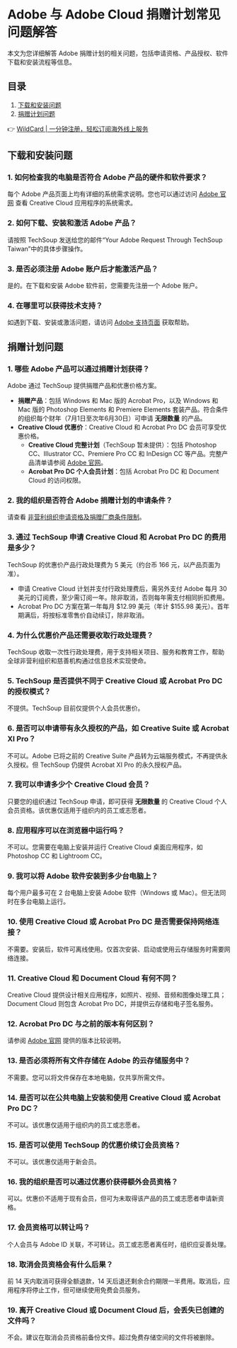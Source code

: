 # Adobe 与 Adobe Cloud 捐赠计划常见问题解答

本文为您详细解答 Adobe 捐赠计划的相关问题，包括申请资格、产品授权、软件下载和安装流程等信息。

## 目录
1. [下载和安装问题](#下载和安装问题)
2. [捐赠计划问题](#捐赠计划问题)

👉 [WildCard | 一分钟注册，轻松订阅海外线上服务](https://bbtdd.com/WildCard)

## 下载和安装问题

### 1. 如何检查我的电脑是否符合 Adobe 产品的硬件和软件要求？

每个 Adobe 产品页面上均有详细的系统需求说明。您也可以通过访问 [Adobe 官网](https://helpx.adobe.com/tw/creative-cloud/system-requirements.html) 查看 Creative Cloud 应用程序的系统需求。

### 2. 如何下载、安装和激活 Adobe 产品？

请按照 TechSoup 发送给您的邮件“Your Adobe Request Through TechSoup Taiwan”中的具体步骤操作。

### 3. 是否必须注册 Adobe 账户后才能激活产品？

是的。在下载和安装 Adobe 软件前，您需要先注册一个 Adobe 账户。

### 4. 在哪里可以获得技术支持？

如遇到下载、安装或激活问题，请访问 [Adobe 支持页面](https://helpx.adobe.com/tw/support.html#/top_products) 获取帮助。

## 捐赠计划问题

### 1. 哪些 Adobe 产品可以通过捐赠计划获得？

Adobe 通过 TechSoup 提供捐赠产品和优惠价格方案。

- **捐赠产品**：包括 Windows 和 Mac 版的 Acrobat Pro，以及 Windows 和 Mac 版的 Photoshop Elements 和 Premiere Elements 套装产品。符合条件的组织每个财年（7月1日至次年6月30日）可申请 **无限数量** 的产品。
- **Creative Cloud 优惠价**：Creative Cloud 和 Acrobat Pro DC 会员可享受优惠价格。
  - **Creative Cloud 完整计划**（TechSoup 暂未提供）：包括 Photoshop CC、Illustrator CC、Premiere Pro CC 和 InDesign CC 等产品。完整产品清单请参阅 [Adobe 官网](https://www.adobe.com/tw/creativecloud.html)。
  - **Acrobat Pro DC 个人会员计划**：包括 Acrobat Pro DC 和 Document Cloud 的访问权限。

### 2. 我的组织是否符合 Adobe 捐赠计划的申请条件？

请查看 [非营利组织申请资格及捐赠厂商条件限制](https://www.techsouptaiwan.org/content/%E6%9C%83%E5%93%A1%E8%B3%87%E6%A0%BC%E8%88%87%E7%94%B3%E8%AB%8B%E6%95%B8%E9%87%8F%E9%99%90%E5%88%B6)。

### 3. 通过 TechSoup 申请 Creative Cloud 和 Acrobat Pro DC 的费用是多少？

TechSoup 的优惠价产品行政处理费为 5 美元（约台币 166 元，以产品页面为准）。

- 申请 Creative Cloud 计划并支付行政处理费后，需另外支付 Adobe 每月 30 美元的订阅费，至少需订阅一年。除非取消，否则每年需支付相同折扣费用。
- Acrobat Pro DC 方案在第一年每月 $12.99 美元（年计 $155.98 美元）。首年期满后，将按标准零售价自动续订，除非取消。

### 4. 为什么优惠价产品还需要收取行政处理费？

TechSoup 收取一次性行政处理费，用于支持相关项目、服务和教育工作，帮助全球非营利组织和慈善机构通过信息技术实现使命。

### 5. TechSoup 是否提供不同于 Creative Cloud 或 Acrobat Pro DC 的授权模式？

不提供。TechSoup 目前仅提供个人会员优惠价。

### 6. 是否可以申请带有永久授权的产品，如 Creative Suite 或 Acrobat XI Pro？

不可以。Adobe 已将之前的 Creative Suite 产品转为云端服务模式，不再提供永久授权。但 TechSoup 仍提供 Acrobat XI Pro 的永久授权产品。

### 7. 我可以申请多少个 Creative Cloud 会员？

只要您的组织通过 TechSoup 申请，即可获得 **无限数量** 的 Creative Cloud 个人会员资格。该优惠仅适用于组织内的员工或志愿者。

### 8. 应用程序可以在浏览器中运行吗？

不可以。您需要在电脑上安装并运行 Creative Cloud 桌面应用程序，如 Photoshop CC 和 Lightroom CC。

### 9. 我可以将 Adobe 软件安装到多少台电脑上？

每个用户最多可在 2 台电脑上安装 Adobe 软件（Windows 或 Mac）。但无法同时在多台电脑上运行。

### 10. 使用 Creative Cloud 或 Acrobat Pro DC 是否需要保持网络连接？

不需要。安装后，软件可离线使用。仅首次安装、启动或使用云存储服务时需要网络连接。

### 11. Creative Cloud 和 Document Cloud 有何不同？

Creative Cloud 提供设计相关应用程序，如照片、视频、音频和图像处理工具；Document Cloud 则包含 Acrobat Pro DC，并提供云存储和电子签名服务。

### 12. Acrobat Pro DC 与之前的版本有何区别？

请参阅 [Adobe 官网](https://acrobat.adobe.com/tw/zh-Hant/acrobat/pricing/compare-versions.html) 提供的版本比较说明。

### 13. 是否必须将所有文件存储在 Adobe 的云存储服务中？

不需要。您可以将文件保存在本地电脑，仅共享所需文件。

### 14. 是否可以在公共电脑上安装和使用 Creative Cloud 或 Acrobat Pro DC？

不可以。该优惠仅适用于组织内的员工或志愿者。

### 15. 是否可以使用 TechSoup 的优惠价续订会员资格？

不可以。该优惠仅适用于新会员。

### 16. 我的组织是否可以通过优惠价获得额外会员资格？

可以。优惠价不适用于现有会员，但可为未取得该产品的员工或志愿者申请新资格。

### 17. 会员资格可以转让吗？

个人会员与 Adobe ID 关联，不可转让。员工或志愿者离任时，组织应妥善处理。

### 18. 取消会员资格会有什么后果？

前 14 天内取消可获得全额退款，14 天后退还剩余合约期限一半费用。取消后，应用程序将停止工作，但可继续使用免费会员服务。

### 19. 离开 Creative Cloud 或 Document Cloud 后，会丢失已创建的文件吗？

不会。建议在取消会员资格前备份文件。超过免费存储空间的文件将被删除。
